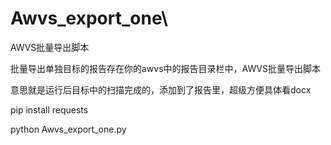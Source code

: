# Awvs_export_one\

AWVS批量导出脚本

批量导出单独目标的报告存在你的awvs中的报告目录栏中，AWVS批量导出脚本

意思就是运行后目标中的扫描完成的，添加到了报告里，超级方便具体看docx


pip install requests


python Awvs_export_one.py

